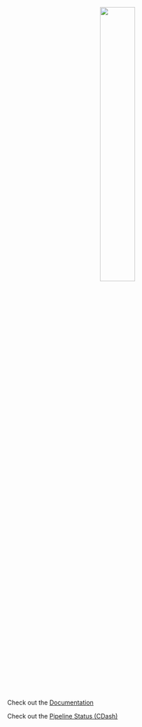 <p align="center">
<img src="docs/static/img/SoCMakeLogo3.png" width="40%"/>
</p>

Check out the [Documentation](https://hep-soc.github.io/SoCMake/)

Check out the [Pipeline Status (CDash)](https://my.cdash.org/index.php?project=SoCMake)
